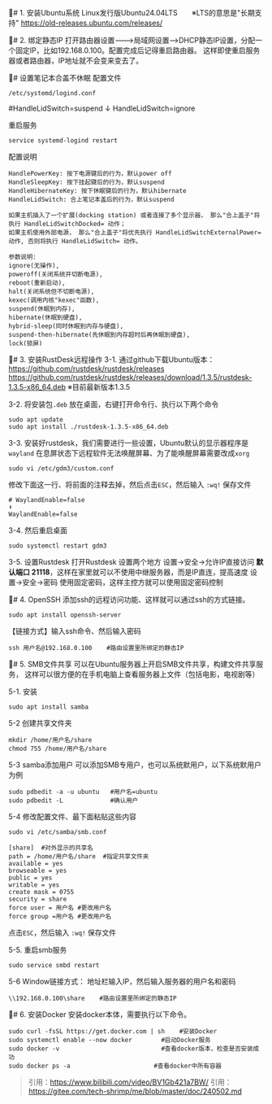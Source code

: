 🔖# 1. 安装Ubuntu系统
Linux发行版Ubuntu24.04LTS　　※LTS的意思是"长期支持"
https://old-releases.ubuntu.com/releases/


🔖# 2. 绑定静态IP
打开路由器设置--->局域网设置-->DHCP静态IP设置，分配一个固定IP，比如192.168.0.100。配置完成后记得重启路由器。
这样即使重启服务器或者路由器，IP地址就不会变来变去了。 



🔖# 设置笔记本合盖不休眠 
配置文件
```
/etc/systemd/logind.conf
```
#HandleLidSwitch=suspend
↓
HandleLidSwitch=ignore

重启服务
```
service systemd-logind restart
```

配置说明
```
HandlePowerKey: 按下电源键后的行为，默认power off
HandleSleepKey: 按下挂起键后的行为，默认suspend
HandleHibernateKey: 按下休眠键后的行为，默认hibernate
HandleLidSwitch: 合上笔记本盖后的行为，默认suspend

如果主机插入了一个扩展(docking station) 或者连接了多个显示器， 那么"合上盖子"将执行 HandleLidSwitchDocked= 动作；
如果主机使用外部电源， 那么"合上盖子"将优先执行 HandleLidSwitchExternalPower= 动作, 否则将执行 HandleLidSwitch= 动作。

参数说明:
ignore(无操作),
poweroff(关闭系统并切断电源),
reboot(重新启动),
halt(关闭系统但不切断电源),
kexec(调用内核"kexec"函数),
suspend(休眠到内存),
hibernate(休眠到硬盘),
hybrid-sleep(同时休眠到内存与硬盘),
suspend-then-hibernate(先休眠到内存超时后再休眠到硬盘),
lock(锁屏)
```



🔖# 3. 安装RustDesk远程操作
3-1. 通过github下载Ubuntu版本：https://github.com/rustdesk/rustdesk/releases
https://github.com/rustdesk/rustdesk/releases/download/1.3.5/rustdesk-1.3.5-x86_64.deb       ※目前最新版本1.3.5

3-2. 将安装包`.deb` 放在桌面，右键打开命令行、执行以下两个命令
```
sudo apt update
sudo apt install ./rustdesk-1.3.5-x86_64.deb
```

3-3. 安装好rustdesk，我们需要进行一些设置，Ubuntu默认的显示器程序是`wayland`
在息屏状态下远程软件无法唤醒屏幕、为了能唤醒屏幕需要改成`xorg`
```
sudo vi /etc/gdm3/custom.conf
```
修改下面这一行、将前面的注释去掉，然后点击`ESC`，然后输入 `:wq!` 保存文件
```
# WaylandEnable=false     
⬇
WaylandEnable=false
```

3-4. 然后重启桌面
```
sudo systemctl restart gdm3
```

3-5. 设置Rustdesk
打开Rustdesk 设置两个地方
设置->安全->允许IP直接访问 **默认端口 21118**，这样在家里就可以不使用中继服务器，而是IP直连，提高速度
设置->安全->密码 使用固定密码，这样主控方就可以使用固定密码控制




🔖# 4. OpenSSH
添加ssh的远程访问功能、这样就可以通过ssh的方式链接。
```
sudo apt install openssh-server
```

【链接方式】输入ssh命令、然后输入密码
```
ssh 用户名@192.168.0.100    #路由设置里所绑定的静态IP
```



🔖# 5. SMB文件共享
可以在Ubuntu服务器上开启SMB文件共享，构建文件共享服务，
这样可以很方便的在手机电脑上查看服务器上文件（包括电影，电视剧等）

5-1. 安装
```
sudo apt install samba
```

5-2 创建共享文件夹
```
mkdir /home/用户名/share
chmod 755 /home/用户名/share
```

5-3 samba添加用户
可以添加SMB专用户，也可以系统默用户，以下系统默用户为例
```
sudo pdbedit -a -u ubuntu   #用户名=ubuntu
sudo pdbedit -L             #确认用户
```

5-4 修改配置文件、最下面粘贴这些内容
```
sudo vi /etc/samba/smb.conf
```

```
[share]  #对外显示的共享名
path = /home/用户名/share  #指定共享文件夹
available = yes
browseable = yes
public = yes
writable = yes
create mask = 0755
security = share
force user = 用户名 #更改用户名
force group =用户名 #更改用户名
```
点击`ESC`，然后输入 `:wq!` 保存文件


5-5.  重启smb服务
```
sudo service smbd restart
```

5-6 Window链接方式：
地址栏输入IP，然后输入服务器的用户名和密码
```
\\192.168.0.100\share    #路由设置里所绑定的静态IP
```




🔖# 6. 安装Docker
安装docker本体，需要执行以下命令。
```
sudo curl -fsSL https://get.docker.com | sh    #安装Docker
sudo systemctl enable --now docker        #启动Docker服务
sudo docker -v                            #查看docker版本，检查是否安装成功
sudo docker ps -a                       #查看docker中所有容器
```


> 引用：https://www.bilibili.com/video/BV1Gb421a7BW/
> 引用：https://gitee.com/tech-shrimp/me/blob/master/doc/240502.md


